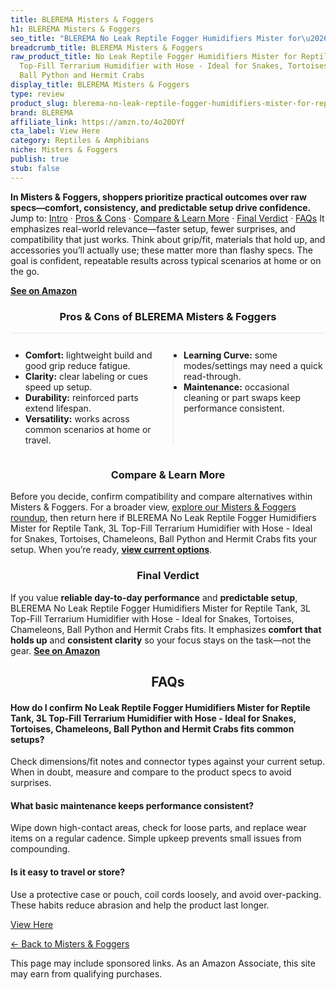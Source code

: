 ```yaml
---
title: BLEREMA Misters & Foggers
h1: BLEREMA Misters & Foggers
seo_title: "BLEREMA No Leak Reptile Fogger Humidifiers Mister for\u2026"
breadcrumb_title: BLEREMA Misters & Foggers
raw_product_title: No Leak Reptile Fogger Humidifiers Mister for Reptile Tank, 3L
  Top-Fill Terrarium Humidifier with Hose - Ideal for Snakes, Tortoises, Chameleons,
  Ball Python and Hermit Crabs
display_title: BLEREMA Misters & Foggers
type: review
product_slug: blerema-no-leak-reptile-fogger-humidifiers-mister-for-reptile-tank-3l-t-4cac0d9c
brand: BLEREMA
affiliate_link: https://amzn.to/4o20DYf
cta_label: View Here
category: Reptiles & Amphibians
niche: Misters & Foggers
publish: true
stub: false
---
```


<div id="intro" class="full-width"><p><strong>In Misters & Foggers, shoppers prioritize practical outcomes over raw specs&mdash;comfort, consistency, and predictable setup drive confidence.</strong> Jump to: <a href="#intro">Intro</a> · <a href="#pros-cons">Pros &amp; Cons</a> · <a href="#compare-more">Compare &amp; Learn More</a> · <a href="#verdict">Final Verdict</a> · <a href="#faqs">FAQs</a> It emphasizes real-world relevance&mdash;faster setup, fewer surprises, and compatibility that just works. Think about grip/fit, materials that hold up, and accessories you’ll actually use; these matter more than flashy specs. The goal is confident, repeatable results across typical scenarios at home or on the go.</p><p><a href="https://amzn.to/4o20DYf" rel="nofollow sponsored noopener" target="_blank"><strong>See on Amazon</strong></a></p></div>
<h3 id="pros-cons" style="text-align:center;">Pros &amp; Cons of BLEREMA Misters & Foggers</h3>
<div class="pc-grid" style="display:grid;grid-template-columns:1fr 1fr;gap:16px;border-top:1px solid #e5e7eb;padding-top:12px;">
  <ul>
    <li><strong>Comfort:</strong> lightweight build and good grip reduce fatigue.</li>
    <li><strong>Clarity:</strong> clear labeling or cues speed up setup.</li>
    <li><strong>Durability:</strong> reinforced parts extend lifespan.</li>
    <li><strong>Versatility:</strong> works across common scenarios at home or travel.</li>
  </ul>
  <ul style="border-left:1px solid #e5e7eb;padding-left:16px;">
    <li><strong>Learning Curve:</strong> some modes/settings may need a quick read-through.</li>
    <li><strong>Maintenance:</strong> occasional cleaning or part swaps keep performance consistent.</li>
  </ul>
</div>


<h3 id="compare-more" style="text-align:center;">Compare &amp; Learn More</h3>
<p>Before you decide, confirm compatibility and compare alternatives within Misters & Foggers. For a broader view, <a href="#">explore our Misters & Foggers roundup</a>, then return here if BLEREMA No Leak Reptile Fogger Humidifiers Mister for Reptile Tank, 3L Top-Fill Terrarium Humidifier with Hose - Ideal for Snakes, Tortoises, Chameleons, Ball Python and Hermit Crabs fits your setup. When you’re ready, <a href="https://amzn.to/4o20DYf" rel="nofollow sponsored noopener" target="_blank"><strong>view current options</strong></a>.</p>

<h3 id="verdict" style="text-align:center;">Final Verdict</h3>
<p>If you value <strong>reliable day-to-day performance</strong> and <strong>predictable setup</strong>, BLEREMA No Leak Reptile Fogger Humidifiers Mister for Reptile Tank, 3L Top-Fill Terrarium Humidifier with Hose - Ideal for Snakes, Tortoises, Chameleons, Ball Python and Hermit Crabs fits. It emphasizes <strong>comfort that holds up</strong> and <strong>consistent clarity</strong> so your focus stays on the task&mdash;not the gear. <a href="https://amzn.to/4o20DYf" rel="nofollow sponsored noopener" target="_blank"><strong>See on Amazon</strong></a></p>

<h2 id="faqs" style="text-align:center;">FAQs</h2>
<h4><strong>How do I confirm No Leak Reptile Fogger Humidifiers Mister for Reptile Tank, 3L Top-Fill Terrarium Humidifier with Hose - Ideal for Snakes, Tortoises, Chameleons, Ball Python and Hermit Crabs fits common setups?</strong></h4>
<p>Check dimensions/fit notes and connector types against your current setup. When in doubt, measure and compare to the product specs to avoid surprises.</p>
<h4><strong>What basic maintenance keeps performance consistent?</strong></h4>
<p>Wipe down high-contact areas, check for loose parts, and replace wear items on a regular cadence. Simple upkeep prevents small issues from compounding.</p>
<h4><strong>Is it easy to travel or store?</strong></h4>
<p>Use a protective case or pouch, coil cords loosely, and avoid over-packing. These habits reduce abrasion and help the product last longer.</p>

<p><a class="btn" href="https://amzn.to/4o20DYf" target="_blank" rel="nofollow sponsored noopener">View Here</a></p>
<p><a href="/roundups/reptiles-amphibians/misters-foggers/">← Back to Misters & Foggers</a></p>
<aside class="disclosure">This page may include sponsored links. As an Amazon Associate, this site may earn from qualifying purchases.</aside>
